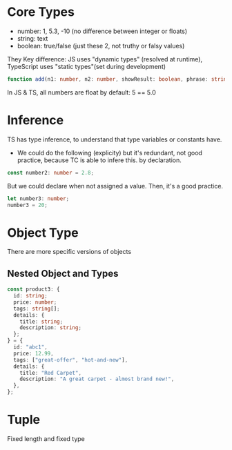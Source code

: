# Core Types

- number: 1, 5.3, -10
  (no difference between integer or floats)
- string: text
- boolean: true/false (just these 2, not truthy or falsy values)

They Key difference: JS uses "dynamic types" (resolved at runtime), TypeScript uses "static types"(set during development)

```typescript
function add(n1: number, n2: number, showResult: boolean, phrase: string) {}
```

In JS & TS, all numbers are float by default: 5 == 5.0

# Inference

TS has type inference, to understand that type variables or constants have.

- We could do the following (explicity) but it's redundant, not good practice, because TC is able to infere this. by declaration.

```typescript
const number2: number = 2.8;
```

But we could declare when not assigned a value.
Then, it's a good practice.

```typescript
let number3: number;
number3 = 20;
```

# Object Type

There are more specific versions of objects

## Nested Object and Types

```typescript
const product3: {
  id: string;
  price: number;
  tags: string[];
  details: {
    title: string;
    description: string;
  };
} = {
  id: "abc1",
  price: 12.99,
  tags: ["great-offer", "hot-and-new"],
  details: {
    title: "Red Carpet",
    description: "A great carpet - almost brand new!",
  },
};
```

# Tuple

Fixed length and fixed type
